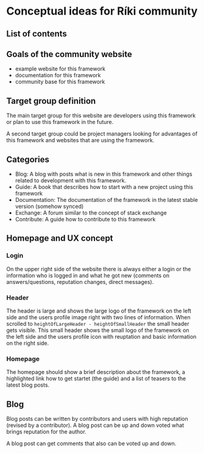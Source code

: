 # Conceptual ideas for Ríki community

## List of contents

## Goals of the community website

- example website for this framework
- documentation for this framework
- community base for this framework
 
## Target group definition

The main target group for this website are developers using this framework or plan to use this framework in the future.

A second target group could be project managers looking for advantages of this framework and websites that are using the
framework.

## Categories

- Blog: A blog with posts what is new in this framework and other things related to development with this framework.
- Guide: A book that describes how to start with a new project using this framework
- Documentation: The documentation of the framework in the latest stable version (somehow synced)
- Exchange: A forum similar to the concept of stack exchange
- Contribute: A guide how to contribute to this framework

## Homepage and UX concept

### Login

On the upper right side of the website there is always either a login or the information who is logged in and what he
got new (comments on answers/questions, reputation changes, direct messages).

### Header

The header is large and shows the large logo of the framework on the left side and the users profile image right with
two lines of information. When scrolled to `heightOfLargeHeader - heightOfSmallHeader` the small header gets visible.
This small header shows the small logo of the framework on the left side and the users profile icon with reuptation and
basic information on the right side.

### Homepage

The homepage should show a brief description about the framework, a highlighted link how to get startet (the guide) and
a list of teasers to the latest blog posts.

## Blog

Blog posts can be written by contributors and users with high reputation (revised by a contributor). A blog post can be
 up and down voted what brings reputation for the author.

A blog post can get comments that also can be voted up and down.
